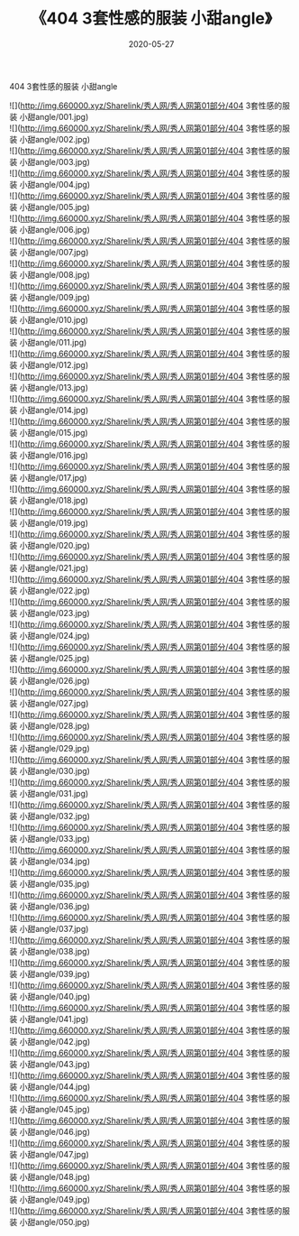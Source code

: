 ﻿---
layout: post
title:  《404 3套性感的服装 小甜angle》
date:   2020-05-27
img: http://img.660000.xyz/Sharelink/秀人网/秀人网第01部分/404 3套性感的服装 小甜angle/000.jpg
categories: [美女, 清纯, 唯美]
---

404 3套性感的服装 小甜angle

  ![](http://img.660000.xyz/Sharelink/秀人网/秀人网第01部分/404 3套性感的服装 小甜angle/001.jpg) <br> ![](http://img.660000.xyz/Sharelink/秀人网/秀人网第01部分/404 3套性感的服装 小甜angle/002.jpg) <br> ![](http://img.660000.xyz/Sharelink/秀人网/秀人网第01部分/404 3套性感的服装 小甜angle/003.jpg) <br> ![](http://img.660000.xyz/Sharelink/秀人网/秀人网第01部分/404 3套性感的服装 小甜angle/004.jpg) <br> ![](http://img.660000.xyz/Sharelink/秀人网/秀人网第01部分/404 3套性感的服装 小甜angle/005.jpg) <br> ![](http://img.660000.xyz/Sharelink/秀人网/秀人网第01部分/404 3套性感的服装 小甜angle/006.jpg) <br> ![](http://img.660000.xyz/Sharelink/秀人网/秀人网第01部分/404 3套性感的服装 小甜angle/007.jpg) <br> ![](http://img.660000.xyz/Sharelink/秀人网/秀人网第01部分/404 3套性感的服装 小甜angle/008.jpg) <br> ![](http://img.660000.xyz/Sharelink/秀人网/秀人网第01部分/404 3套性感的服装 小甜angle/009.jpg) <br> ![](http://img.660000.xyz/Sharelink/秀人网/秀人网第01部分/404 3套性感的服装 小甜angle/010.jpg) <br> ![](http://img.660000.xyz/Sharelink/秀人网/秀人网第01部分/404 3套性感的服装 小甜angle/011.jpg) <br> ![](http://img.660000.xyz/Sharelink/秀人网/秀人网第01部分/404 3套性感的服装 小甜angle/012.jpg) <br> ![](http://img.660000.xyz/Sharelink/秀人网/秀人网第01部分/404 3套性感的服装 小甜angle/013.jpg) <br> ![](http://img.660000.xyz/Sharelink/秀人网/秀人网第01部分/404 3套性感的服装 小甜angle/014.jpg) <br> ![](http://img.660000.xyz/Sharelink/秀人网/秀人网第01部分/404 3套性感的服装 小甜angle/015.jpg) <br> ![](http://img.660000.xyz/Sharelink/秀人网/秀人网第01部分/404 3套性感的服装 小甜angle/016.jpg) <br> ![](http://img.660000.xyz/Sharelink/秀人网/秀人网第01部分/404 3套性感的服装 小甜angle/017.jpg) <br> ![](http://img.660000.xyz/Sharelink/秀人网/秀人网第01部分/404 3套性感的服装 小甜angle/018.jpg) <br> ![](http://img.660000.xyz/Sharelink/秀人网/秀人网第01部分/404 3套性感的服装 小甜angle/019.jpg) <br> ![](http://img.660000.xyz/Sharelink/秀人网/秀人网第01部分/404 3套性感的服装 小甜angle/020.jpg) <br> ![](http://img.660000.xyz/Sharelink/秀人网/秀人网第01部分/404 3套性感的服装 小甜angle/021.jpg) <br> ![](http://img.660000.xyz/Sharelink/秀人网/秀人网第01部分/404 3套性感的服装 小甜angle/022.jpg) <br> ![](http://img.660000.xyz/Sharelink/秀人网/秀人网第01部分/404 3套性感的服装 小甜angle/023.jpg) <br> ![](http://img.660000.xyz/Sharelink/秀人网/秀人网第01部分/404 3套性感的服装 小甜angle/024.jpg) <br> ![](http://img.660000.xyz/Sharelink/秀人网/秀人网第01部分/404 3套性感的服装 小甜angle/025.jpg) <br> ![](http://img.660000.xyz/Sharelink/秀人网/秀人网第01部分/404 3套性感的服装 小甜angle/026.jpg) <br> ![](http://img.660000.xyz/Sharelink/秀人网/秀人网第01部分/404 3套性感的服装 小甜angle/027.jpg) <br> ![](http://img.660000.xyz/Sharelink/秀人网/秀人网第01部分/404 3套性感的服装 小甜angle/028.jpg) <br> ![](http://img.660000.xyz/Sharelink/秀人网/秀人网第01部分/404 3套性感的服装 小甜angle/029.jpg) <br> ![](http://img.660000.xyz/Sharelink/秀人网/秀人网第01部分/404 3套性感的服装 小甜angle/030.jpg) <br> ![](http://img.660000.xyz/Sharelink/秀人网/秀人网第01部分/404 3套性感的服装 小甜angle/031.jpg) <br> ![](http://img.660000.xyz/Sharelink/秀人网/秀人网第01部分/404 3套性感的服装 小甜angle/032.jpg) <br> ![](http://img.660000.xyz/Sharelink/秀人网/秀人网第01部分/404 3套性感的服装 小甜angle/033.jpg) <br> ![](http://img.660000.xyz/Sharelink/秀人网/秀人网第01部分/404 3套性感的服装 小甜angle/034.jpg) <br> ![](http://img.660000.xyz/Sharelink/秀人网/秀人网第01部分/404 3套性感的服装 小甜angle/035.jpg) <br> ![](http://img.660000.xyz/Sharelink/秀人网/秀人网第01部分/404 3套性感的服装 小甜angle/036.jpg) <br> ![](http://img.660000.xyz/Sharelink/秀人网/秀人网第01部分/404 3套性感的服装 小甜angle/037.jpg) <br> ![](http://img.660000.xyz/Sharelink/秀人网/秀人网第01部分/404 3套性感的服装 小甜angle/038.jpg) <br> ![](http://img.660000.xyz/Sharelink/秀人网/秀人网第01部分/404 3套性感的服装 小甜angle/039.jpg) <br> ![](http://img.660000.xyz/Sharelink/秀人网/秀人网第01部分/404 3套性感的服装 小甜angle/040.jpg) <br> ![](http://img.660000.xyz/Sharelink/秀人网/秀人网第01部分/404 3套性感的服装 小甜angle/041.jpg) <br> ![](http://img.660000.xyz/Sharelink/秀人网/秀人网第01部分/404 3套性感的服装 小甜angle/042.jpg) <br> ![](http://img.660000.xyz/Sharelink/秀人网/秀人网第01部分/404 3套性感的服装 小甜angle/043.jpg) <br> ![](http://img.660000.xyz/Sharelink/秀人网/秀人网第01部分/404 3套性感的服装 小甜angle/044.jpg) <br> ![](http://img.660000.xyz/Sharelink/秀人网/秀人网第01部分/404 3套性感的服装 小甜angle/045.jpg) <br> ![](http://img.660000.xyz/Sharelink/秀人网/秀人网第01部分/404 3套性感的服装 小甜angle/046.jpg) <br> ![](http://img.660000.xyz/Sharelink/秀人网/秀人网第01部分/404 3套性感的服装 小甜angle/047.jpg) <br> ![](http://img.660000.xyz/Sharelink/秀人网/秀人网第01部分/404 3套性感的服装 小甜angle/048.jpg) <br> ![](http://img.660000.xyz/Sharelink/秀人网/秀人网第01部分/404 3套性感的服装 小甜angle/049.jpg) <br> ![](http://img.660000.xyz/Sharelink/秀人网/秀人网第01部分/404 3套性感的服装 小甜angle/050.jpg) <br>